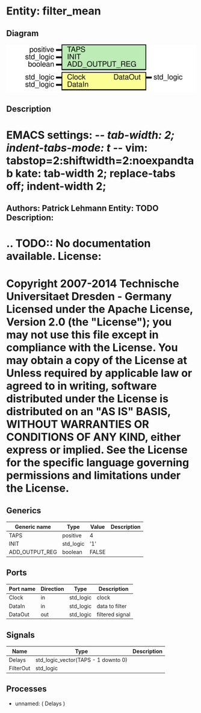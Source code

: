 # Entity: filter_mean

## Diagram

![Diagram](filter_mean.svg "Diagram")
## Description

EMACS settings: -*-  tab-width: 2; indent-tabs-mode: t -*-
vim: tabstop=2:shiftwidth=2:noexpandtab
kate: tab-width 2; replace-tabs off; indent-width 2;
=============================================================================
Authors:					Patrick Lehmann
Entity:					TODO
Description:
-------------------------------------
.. TODO:: No documentation available.
License:
=============================================================================
Copyright 2007-2014 Technische Universitaet Dresden - Germany
Licensed under the Apache License, Version 2.0 (the "License");
you may not use this file except in compliance with the License.
You may obtain a copy of the License at
Unless required by applicable law or agreed to in writing, software
distributed under the License is distributed on an "AS IS" BASIS,
WITHOUT WARRANTIES OR CONDITIONS OF ANY KIND, either express or implied.
See the License for the specific language governing permissions and
limitations under the License.
=============================================================================
## Generics

| Generic name   | Type      | Value | Description |
| -------------- | --------- | ----- | ----------- |
| TAPS           | positive  | 4     |             |
| INIT           | std_logic | '1'   |             |
| ADD_OUTPUT_REG | boolean   | FALSE |             |
## Ports

| Port name | Direction | Type      | Description     |
| --------- | --------- | --------- | --------------- |
| Clock     | in        | std_logic | clock           |
| DataIn    | in        | std_logic | data to filter  |
| DataOut   | out       | std_logic | filtered signal |
## Signals

| Name      | Type                                | Description |
| --------- | ----------------------------------- | ----------- |
| Delays    | std_logic_vector(TAPS - 1 downto 0) |             |
| FilterOut | std_logic                           |             |
## Processes
- unnamed: ( Delays )
